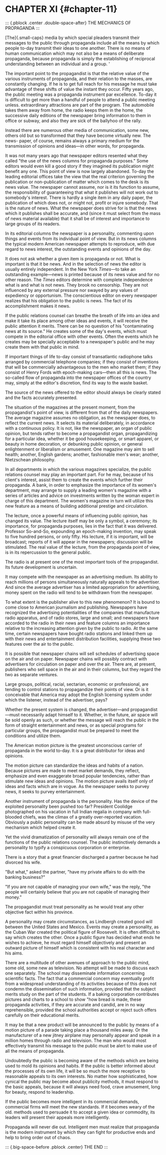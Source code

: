 # CHAPTER XI {#chapter-11}

::: {.pblock .center .double-space-after}
THE MECHANICS OF PROPAGANDA
:::

[The]{.small-caps} media by which special pleaders transmit their
messages to the public through propaganda include all the means by which
people to-day transmit their ideas to one another. There is no means of
human communication which may not also be a means of deliberate
propaganda, because propaganda is simply the establishing of reciprocal
understanding between an individual and a group. '

The important point to the propagandist is that the relative value of
the various instruments of propaganda, and their relation to the masses,
are constantly changing. If he is to get full reach for his message he
must take advantage of these shifts of value the instant they occur.
Fifty years ago, the public meeting was a propaganda instrument par
excellence. To-day it is difficult to get more than a handful of people
to attend a public meeting unless. extraordinary attractions are part of
the program. The automobile takes them away from home, the radio keeps
them in the home, the successive daily editions of the newspaper bring
information to them in office or subway, and also they are sick of the
ballyhoo of the rally.

Instead there are numerous other media of communication, some new,
others old but so transformed that they have become virtually new. The
news- paper, of course, remains always a primary medium for the
transmission of opinions and ideas—in other words, for propaganda.

It was not many years ago that newspaper editors resented what they
called "the use of the news columns for propaganda purposes." Some
editors would even kill a good story if they imagined its publication
might benefit any one. This point of view is now largely abandoned.
To-day the leading editorial offices take the view that the real
criterion governing the publication or non-publication of matter which
comes to the desk is its news value. The newspaper cannot assume, nor is
it its function to assume, the responsibility of guaranteeing that what
it publishes will not work out to somebody's interest. There is hardly a
single item in any daily paper, the publication of which does not, or
might not, profit or injure somebody. That is the nature of news. What
the newspaper does strive for is that the news which it publishes shall
be accurate, and (since it must select from the mass of news material
available) that it shall be of interest and importance to large groups
of its readers.

In its editorial columns the newspaper is a personality, commenting upon
things and events from its individual point of view. But in its news
columns the typical modern American newspaper attempts to reproduce,
with due regard to news interest, the outstanding events and opinions of
the day.

It does not ask whether a given item is propaganda or not. What is
important is that it be news. And in the selection of news the editor is
usually entirely independent. In the New York _Times_—to take an
outstanding example—news is printed because of its news value and for no
other reason. The _Times_ editors determine with complete independence
what is and what is not news. They brook no censorship. They are not
influenced by any external pressure nor swayed by any values of
expediency or opportunism. The conscientious editor on every newspaper
realizes that his obligation to the public is news. The fact of its
accomplishment makes it news.

If the public relations counsel can breathe the breath of life into an
idea and make it take its place among other ideas and events, it will
receive the public attention it merits. There can be no question of his
"contaminating news at its source." He creates some of the day's events,
which must compete in the editorial office with other events. Often the
events which he creates may be specially acceptable to a newspaper's
public and he may create them with that public in mind.

If important things of life to-day consist of transatlantic radiophone
talks arranged by commercial telephone companies; if they consist of
inventions that will be commercially advantageous to the men who market
them; if they consist of Henry Fords with epoch-making cars—then all
this is news. The so-called flow of propaganda into the newspaper
offices of the country may, simply at the editor's discretion, find its
way to the waste basket.

The source of the news offered to the editor should always be clearly
stated and the facts accurately presented.

The situation of the magazines at the present moment, from the
propagandist's point of view, is different from that of the daily
newspapers. The average magazine assumes no obligation, as the newspaper
does, to reflect the current news. It selects its material deliberately,
in accordance with a continuous policy. It is not, like the newspaper,
an organ of public opinion, but tends rather to become a propagandist
organ, propagandizing for a particular idea, whether it be good
housekeeping, or smart apparel, or beauty in home decoration, or
debunking public opinion, or general enlightenment or liberalism or
amusement. One magazine may aim to sell health; another, English
gardens; another, fashionable men's wear; another, Nietzschean
philosophy.

In all departments in which the various magazines specialize, the public
relations counsel may play an important part. For he may, because of his
client's interest, assist them to create the events which further their
propaganda. A bank, in order to emphasize the importance of its women's
department, may arrange to supply a leading women's magazine with a
series of articles and advice on investments written by the woman expert
in charge of this department. The women's magazine in turn will utilize
this new feature as a means of building additional prestige and
circulation.

The lecture, once a powerful means of influencing public opinion, has
changed its value. The lecture itself may be only a symbol, a ceremony;
its importance, for propaganda purposes, lies in the fact that it was
delivered. Professor So-and-So, expounding an epoch-making invention,
may speak to five hundred persons, or only fifty. His lecture, if it is
important, will be broadcast; reports of it will appear in the
newspapers; discussion will be stimulated. The real value of the
lecture, from the propaganda point of view, is in its repercussion to
the general public.

The radio is at present one of the most important tools of the
propagandist. Its future development is uncertain.

It may compete with the newspaper as an advertising medium. Its ability
to reach millions of persons simultaneously naturally appeals to the
advertiser. And since the average advertiser has a limited appropriation
for advertising, money spent on the radio will tend to be withdrawn from
the newspaper.

To what extent is the publisher alive to this new phenomenon? It is
bound to come close to American journalism and publishing. Newspapers
have recognized the advertising potentialities of the companies that
manufacture radio apparatus, and of radio stores, large and small; and
newspapers have accorded to the radio in their news and feature columns
an importance relative to the increasing attention given by the public
to radio. At the same time, certain newspapers have bought radio
stations and linked them up with their news and entertainment
distribution facilities, supplying these two features over the air to
the public.

It is possible that newspaper chains will sell schedules of advertising
space on the air and on paper. Newspaper chains will possibly contract
with advertisers for circulation on paper and over the air. There are,
at present, publishers who sell space in the air and in their columns,
but they regard the two as separate ventures.

Large groups, political, racial, sectarian, economic or professional,
are tending to control stations to propagandize their points of view. Or
is it conceivable that America may adopt the English licensing system
under which the listener, instead of the advertiser, pays?

Whether the present system is changed, the advertiser—and
propagandist—must necessarily adapt himself to it. Whether, in the
future, air space will be sold openly as such, or whether the message
will reach the public in the form of straight entertainment and news, or
as special programs for particular groups, the propagandist must be
prepared to meet the conditions and utilize them.

The American motion picture is the greatest unconscious carrier of
propaganda in the world to-day. It is a great distributor for ideas and
opinions.

The motion picture can standardize the ideas and habits of a nation.
Because pictures are made to meet market demands, they reflect,
emphasize and even exaggerate broad popular tendencies, rather than
stimulate new ideas and opinions. The motion picture avails itself only
of ideas and facts which are in vogue. As the newspaper seeks to purvey
news, it seeks to purvey entertainment.

Another instrument of propaganda is the personality. Has the device of
the exploited personality been pushed too far? President Coolidge
photographed on his vacation in full Indian regalia in company with
full-blooded chiefs, was the climax of a greatly over-reported vacation.
Obviously a public personality can be made absurd by misuse of the very
mechanism which helped create it.

Yet the vivid dramatization of personality will always remain one of the
functions of the public relations counsel. The public instinctively
demands a personality to typify a conspicuous corporation or enterprise.

There is a story that a great financier discharged a partner because he
had divorced his wife.

"But what," asked the partner, "have my private affairs to do with the
banking business?"

"If you are not capable of managing your own wife," was the reply, "the
people will certainly believe that you are not capable of managing their
money."

The propagandist must treat personality as he would treat any other
objective fact within his province.

A personality may create circumstances, as Lindbergh created good will
between the United States and Mexico. Events may create a personality,
as the Cuban War created the political figure of Roosevelt. It is often
difficult to say which creates the other. Once a public figure has
decided what ends he wishes to achieve, he must regard himself
objectively and present an outward picture of himself which is
consistent with his real character and his aims.

There are a multitude of other avenues of approach to the public mind,
some old, some new as television. No attempt will be made to discuss
each one separately. The school may disseminate information concerning
scientific facts. The fact that a commercial concern may eventually
profit from a widespread understanding of its activities because of this
does not condemn the dissemination of such information, provided that
the subject merits study on the part of the students. If a baking
corporation contributes pictures and charts to a school to show "how
bread is made, these propaganda activities, if they are accurate and
candid, are in no way reprehensible, provided the school authorities
accept or reject such offers carefully on their educational merits.

It may be that a new product will be announced to the public by means of
a motion picture of a parade taking place a thousand miles away. Or the
manufacturer of a new jitney airplane may personally appear and speak in
a million homes through radio and television. The man who would most
effectively transmit his message to the public must be alert to make use
of all the means of propaganda.

Undoubtedly the public is becoming aware of the methods which are being
used to mold its opinions and habits. If the public is better informed
about the processes of its own life, it will be so much the more
receptive to reasonable appeals to its own interests. No matter how
sophisticated, how cynical the public may become about publicity
methods, it must respond to the basic appeals, because it will always
need food, crave amusement, long for beauty, respond to leadership.

If the public becomes more intelligent in its commercial demands,
commercial firms will meet the new standards. If it becomes weary of the
old. methods used to persuade it to accept a given idea or commodity,
its leaders will present their appeals more intelligently.

Propaganda will never die out. Intelligent men must realize that
propaganda is the modern instrument by which they can fight for
productive ends and help to bring order out of chaos.

::: {.big-space-before .pblock .center}
THE END
:::

